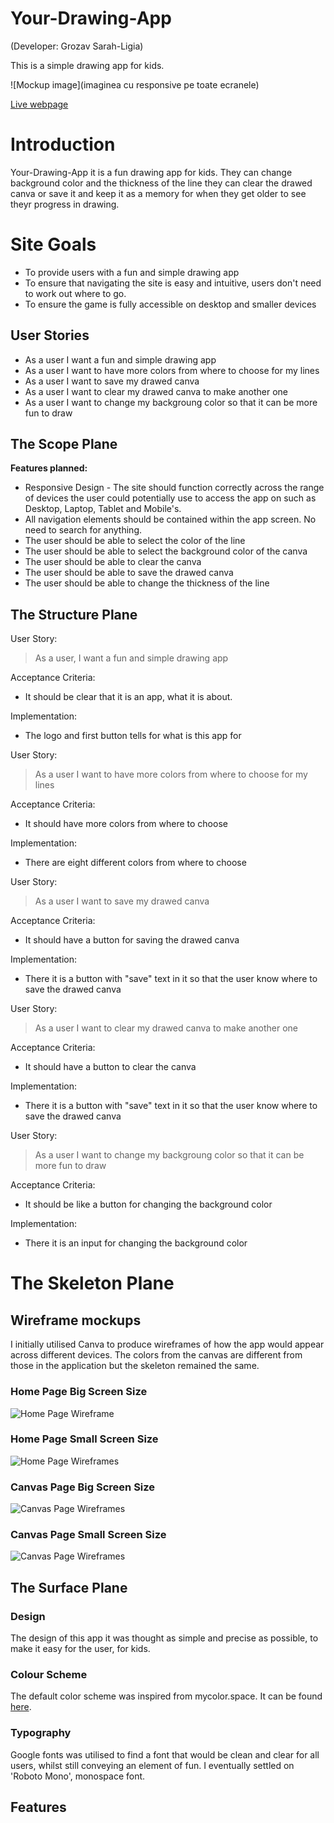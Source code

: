 # Your-Drawing-App

(Developer: Grozav Sarah-Ligia)

This is a simple drawing app for kids.

![Mockup image](imaginea cu responsive pe toate ecranele)

[Live webpage]()

# Introduction

Your-Drawing-App it is a fun drawing app for kids. They can change background color and the thickness of the line they can clear the drawed canva or save it and keep it as a memory for when they get older to see theyr progress in drawing.

# Site Goals

* To provide users with a fun and simple drawing app
* To ensure that navigating the site is easy and intuitive, users don't need to work out where to go.
* To ensure the game is fully accessible on desktop and smaller devices

## User Stories
* As a user I want a fun and simple drawing app
* As a user I want to have more colors from where to choose for my lines
* As a user I want to save my drawed canva 
* As a user I want to clear my drawed canva to make another one
* As a user I want to change my backgroung color so that it can be more fun to draw

## The Scope Plane
**Features planned:**

* Responsive Design - The site should function correctly across the range of devices the user could potentially use to access the app on such as Desktop, Laptop, Tablet and Mobile's.
* All navigation elements should be contained within the app screen. No need to search for anything.
* The user should be able to select the color of the line
* The user should be able to select the background color of the canva
* The user should be able to clear the canva
* The user should be able to save the drawed canva
* The user should be able to change the thickness of the line

## The Structure Plane

User Story:

> As a user, I want a fun and simple drawing app

Acceptance Criteria:
* It should be clear that it is an app, what it is about.

Implementation:
* The logo and first button tells for what is this app for

User Story:

> As a user I want to have more colors from where to choose for my lines

Acceptance Criteria:
* It should have more colors from where to choose

Implementation:
* There are eight different colors from where to choose

User Story:

> As a user I want to save my drawed canva

Acceptance Criteria:
* It should have a button for saving the drawed canva

Implementation:
* There it is a button with "save" text in it so that the user know where to save the drawed canva

User Story:

> As a user I want to clear my drawed canva to make another one

Acceptance Criteria:
* It should have a button to clear the canva

Implementation:
* There it is a button with "save" text in it so that the user know where to save the drawed canva

User Story:

> As a user I want to change my backgroung color so that it can be more fun to draw

Acceptance Criteria:
* It should be like a button for changing the background color

Implementation:
* There it is an input for changing the background color

# The Skeleton Plane
## Wireframe mockups
I initially utilised Canva to produce wireframes of how the app would appear across different devices. The colors from the canvas are different from those in the application but the skeleton remained the same.

### Home Page Big Screen Size 
![Home Page Wireframe](/assets/documents/Home-big-screen.png)

### Home Page Small Screen Size
![Home Page Wireframes](/assets/documents/home-small-screen.png)

### Canvas Page Big Screen Size
![Canvas Page Wireframes](/assets/documents/drawing-big-screen.png)

### Canvas Page Small Screen Size
![Canvas Page Wireframes](/assets/documents/drawing-small-screen.png)

## The Surface Plane

### Design

The design of this app it was thought as simple and precise as possible, to make it easy for the user, for kids.

### Colour Scheme

The default color scheme was inspired from mycolor.space. It can be found [here](https://mycolor.space/?hex=%23374E78&sub=1).

### Typography

Google fonts was utilised to find a font that would be clean and clear for all users, whilst still conveying an element of fun. I eventually settled on 'Roboto Mono', monospace font.

## Features









